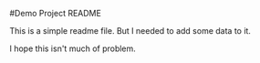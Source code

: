 #Demo Project README

This is a simple readme file.
But I needed to add some data to it.

I hope this isn't much of  problem.